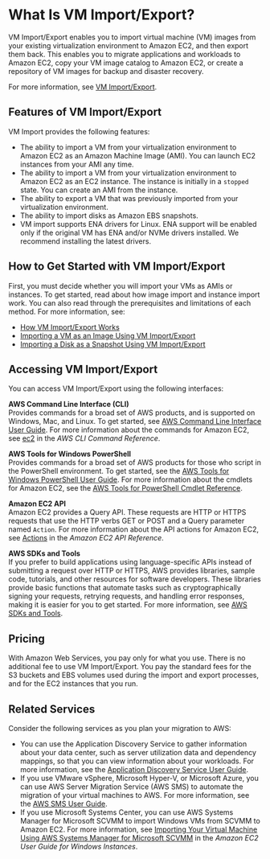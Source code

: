 # What Is VM Import/Export?<a name="what-is-vmimport"></a>

VM Import/Export enables you to import virtual machine \(VM\) images from your existing virtualization environment to Amazon EC2, and then export them back\. This enables you to migrate applications and workloads to Amazon EC2, copy your VM image catalog to Amazon EC2, or create a repository of VM images for backup and disaster recovery\.

For more information, see [VM Import/Export](https://aws.amazon.com/ec2/vm-import/)\.

## Features of VM Import/Export<a name="vmimport-features"></a>

VM Import provides the following features:
+ The ability to import a VM from your virtualization environment to Amazon EC2 as an Amazon Machine Image \(AMI\)\. You can launch EC2 instances from your AMI any time\.
+ The ability to import a VM from your virtualization environment to Amazon EC2 as an EC2 instance\. The instance is initially in a `stopped` state\. You can create an AMI from the instance\.
+ The ability to export a VM that was previously imported from your virtualization environment\.
+ The ability to import disks as Amazon EBS snapshots\.
+ VM import supports ENA drivers for Linux\. ENA support will be enabled only if the original VM has ENA and/or NVMe drivers installed\. We recommend installing the latest drivers\.

## How to Get Started with VM Import/Export<a name="vmimport-where-do-i-go"></a>

First, you must decide whether you will import your VMs as AMIs or instances\. To get started, read about how image import and instance import work\. You can also read through the prerequisites and limitations of each method\. For more information, see:
+ [How VM Import/Export Works](how-vm-import-export-works.md)
+ [Importing a VM as an Image Using VM Import/Export](vmimport-image-import.md)
+ [Importing a Disk as a Snapshot Using VM Import/Export](vmimport-import-snapshot.md)

## Accessing VM Import/Export<a name="vmimport-interface"></a>

You can access VM Import/Export using the following interfaces:

**AWS Command Line Interface \(CLI\)**  
Provides commands for a broad set of AWS products, and is supported on Windows, Mac, and Linux\. To get started, see [AWS Command Line Interface User Guide](https://docs.aws.amazon.com/cli/latest/userguide/)\. For more information about the commands for Amazon EC2, see [ec2](https://docs.aws.amazon.com/cli/latest/reference/ec2/index.html) in the *AWS CLI Command Reference*\.

**AWS Tools for Windows PowerShell**  
Provides commands for a broad set of AWS products for those who script in the PowerShell environment\. To get started, see the [AWS Tools for Windows PowerShell User Guide](https://docs.aws.amazon.com/powershell/latest/userguide/)\. For more information about the cmdlets for Amazon EC2, see the [AWS Tools for PowerShell Cmdlet Reference](https://docs.aws.amazon.com/powershell/latest/reference/Index.html)\.

**Amazon EC2 API**  
Amazon EC2 provides a Query API\. These requests are HTTP or HTTPS requests that use the HTTP verbs GET or POST and a Query parameter named `Action`\. For more information about the API actions for Amazon EC2, see [Actions](https://docs.aws.amazon.com/AWSEC2/latest/APIReference/query-apis.html) in the *Amazon EC2 API Reference*\.

**AWS SDKs and Tools**  
If you prefer to build applications using language\-specific APIs instead of submitting a request over HTTP or HTTPS, AWS provides libraries, sample code, tutorials, and other resources for software developers\. These libraries provide basic functions that automate tasks such as cryptographically signing your requests, retrying requests, and handling error responses, making it is easier for you to get started\. For more information, see [AWS SDKs and Tools](http://aws.amazon.com/tools/)\.

## Pricing<a name="vmimport-pricing"></a>

With Amazon Web Services, you pay only for what you use\. There is no additional fee to use VM Import/Export\. You pay the standard fees for the S3 buckets and EBS volumes used during the import and export processes, and for the EC2 instances that you run\.

## Related Services<a name="vmimport-related-services"></a>

Consider the following services as you plan your migration to AWS:
+ You can use the Application Discovery Service to gather information about your data center, such as server utilization data and dependency mappings, so that you can view information about your workloads\. For more information, see the [Application Discovery Service User Guide](https://docs.aws.amazon.com/application-discovery/latest/userguide/)\.
+ If you use VMware vSphere, Microsoft Hyper\-V, or Microsoft Azure, you can use AWS Server Migration Service \(AWS SMS\) to automate the migration of your virtual machines to AWS\. For more information, see the [AWS SMS User Guide](https://docs.aws.amazon.com/server-migration-service/latest/userguide/)\.
+ If you use Microsoft Systems Center, you can use AWS Systems Manager for Microsoft SCVMM to import Windows VMs from SCVMM to Amazon EC2\. For more information, see [Importing Your Virtual Machine Using AWS Systems Manager for Microsoft SCVMM](https://docs.aws.amazon.com/AWSEC2/latest/WindowsGuide/scvmm-import-vm.html) in the *Amazon EC2 User Guide for Windows Instances*\.
